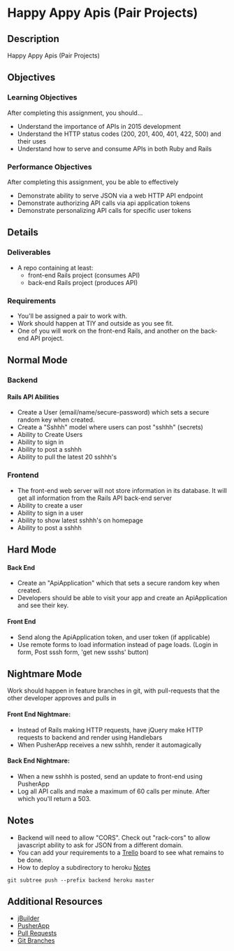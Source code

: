Happy Appy Apis (Pair Projects)
===============================

Description
-----------

Happy Appy Apis (Pair Projects)

Objectives
----------

### Learning Objectives

After completing this assignment, you should…

-	Understand the importance of APIs in 2015 development
-	Understand the HTTP status codes (200, 201, 400, 401, 422, 500) and their uses
-	Understand how to serve and consume APIs in both Ruby and Rails

### Performance Objectives

After completing this assignment, you be able to effectively

-	Demonstrate ability to serve JSON via a web HTTP API endpoint
-	Demonstrate authorizing API calls via api application tokens
-	Demonstrate personalizing API calls for specific user tokens

Details
-------

### Deliverables

-	A repo containing at least:
	-	front-end Rails project (consumes API)
	-	back-end Rails project (produces API)

### Requirements

-	You'll be assigned a pair to work with.
-	Work should happen at TIY and outside as you see fit.
-	One of you will work on the front-end Rails, and another on the back-end API project.

Normal Mode
-----------

### Backend

#### Rails API Abilities

-	Create a User (email/name/secure-password) which sets a secure random key when created.
-	Create a "Sshhh" model where users can post "sshhh" (secrets)
-	Ability to Create Users
-	Ability to sign in
-	Ability to post a sshhh
-	Ability to pull the latest 20 sshhh's

### Frontend

-	The front-end web server will not store information in its database. It will get all information from the Rails API back-end server
-	Ability to create a user
-	Ability to sign in a user
-	Ability to show latest sshhh's on homepage
-	Ability to post a sshhh

Hard Mode
---------

#### Back End

-	Create an "ApiApplication" which that sets a secure random key when created.
-	Developers should be able to visit your app and create an ApiApplication and see their key.

#### Front End

-	Send along the ApiApplication token, and user token (if applicable)
-	Use remote forms to load information instead of page loads. (Login in form, Post sssh form, 'get new ssshs' button)

Nightmare Mode
--------------

Work should happen in feature branches in git, with pull-requests that the other developer approves and pulls in

#### Front End Nightmare:

-	Instead of Rails making HTTP requests, have jQuery make HTTP requests to backend and render using Handlebars
-	When PusherApp receives a new sshhh, render it automagically

#### Back End Nightmare:

-	When a new sshhh is posted, send an update to front-end using PusherApp
-	Log all API calls and make a maximum of 60 calls per minute. After which you'll return a 503.

Notes
-----

-   Backend will need to allow "CORS". Check out "rack-cors" to allow javascript
    ability to ask for JSON from a different domain.
-	You can add your requirements to a [Trello](http://trello.com/) board to see what remains to be done.
-	How to deploy a subdirectory to heroku [Notes](https://sndrs.ca/2013/11/15/deploy-a-subdirectory-to-heroku-as-an-app/)

```
git subtree push --prefix backend heroku master
```

Additional Resources
--------------------

-	[jBuilder](https://github.com/rails/jbuilder)
-	[PusherApp](http://pusherapp.com/)
-	[Pull Requests](https://help.github.com/articles/using-pull-requests/)
-	[Git Branches](http://gitref.org/branching/)

